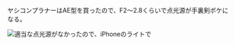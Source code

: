 ヤシコンプラナーはAE型を買ったので、F2〜2.8くらいで点光源が手裏剣ボケになる。

![適当な点光源がなかったので、iPhoneのライトで](https://photos.old.apkas.net/medium/202405/20240523-113041.webp)
